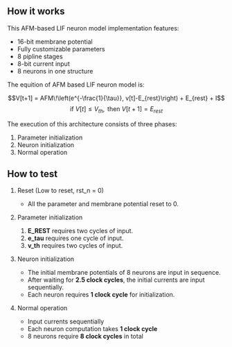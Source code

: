 <!---

This file is used to generate your project datasheet. Please fill in the information below and delete any unused
sections.

You can also include images in this folder and reference them in the markdown. Each image must be less than
512 kb in size, and the combined size of all images must be less than 1 MB.
-->
## How it works
This AFM-based LIF neuron model implementation features:
- 16-bit membrane potential
- Fully customizable parameters
- 8 pipline stages
- 8-bit current input
- 8 neurons in one structure

The equition of AFM based LIF neuron model is:

$$V[t+1] = AFM\!\left(e^{-\frac{1}{\tau}}, v[t]-E_{rest}\right) + E_{rest} + I$$
$$\text{if } V[t] \leq V_{th}, \text{ then } V[t+1] = E_{rest}$$

The execution of this architecture consists of three phases:
1. Parameter initialization  
2. Neuron initialization  
3. Normal operation  

## How to test

1. Reset (Low to reset, rst_n = 0)
    - All the parameter and membrane potential reset to 0.

2. Parameter initialization  
    1. **E_REST** requires two cycles of input.  
    2. **e_tau** requires one cycle of input.
    3. **v_th** requires two cycles of input.  

3. Neuron initialization  
    - The initial membrane potentials of 8 neurons are input in sequence.  
    - After waiting for **2.5 clock cycles**, the initial currents are input sequentially.
    - Each neuron requires **1 clock cycle** for initialization.

4. Normal operation
    - Input currents sequentially  
    - Each neuron computation takes **1 clock cycle**  
    - 8 neurons require **8 clock cycles** in total
